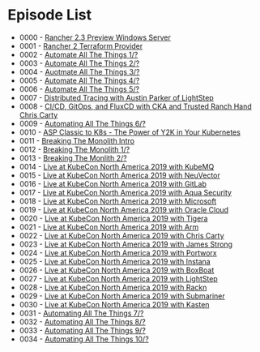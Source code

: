 # Episode List

- 0000 - [Rancher 2.3 Preview Windows Server](0000/README.md)
- 0001 - [Rancher 2 Terraform Provider](0001/README.md)
- 0002 - [Automate All The Things 1/?](0002/README.md)
- 0003 - [Automate All The Things 2/?](0003/README.md)
- 0004 - [Auotmate All The Things 3/?](0004/README.md)
- 0005 - [Automate All The Things 4/?](0005/README.md)
- 0006 - [Automate All The Things 5/?](0006/README.md)
- 0007 - [Distributed Tracing with Austin Parker of LightStep](0007/README.md)
- 0008 - [CI/CD, GitOps, and FluxCD with CKA and Trusted Ranch Hand Chris Carty](0008/README.md)
- 0009 - [Automating All The Things 6/?](0009/README.md)
- 0010 - [ASP Classic to K8s - The Power of Y2K in Your Kubernetes](0010/README.md)
- 0011 - [Breaking The Monolith Intro](0011/README.md)
- 0012 - [Breaking The Monolith 1/?](0012/README.md)
- 0013 - [Breaking The Monlith 2/?](0013/README.md)
- 0014 - [Live at KubeCon North America 2019 with KubeMQ](0014/README.md)
- 0015 - [Live at KubeCon North America 2019 with NeuVector](0015/README.md)
- 0016 - [Live at KubeCon North America 2019 with GitLab](0016/README.md)
- 0017 - [Live at KubeCon North America 2019 with Aqua Security](0017/README.md)
- 0018 - [Live at KubeCon North America 2019 with Microsoft](0018/README.md)
- 0019 - [Live at KubeCon North America 2019 with Oracle Cloud](0019/README.md)
- 0020 - [Live at KubeCon North America 2019 with Tigera](0020/README.md)
- 0021 - [Live at KubeCon North America 2019 with Arm](0021/README.md)
- 0022 - [Live at KubeCon North America 2019 with Chris Carty](0022/README.md)
- 0023 - [Live at KubeCon North America 2019 with James Strong](0023/README.md)
- 0024 - [Live at KubeCon North America 2019 with Portworx](0024/README.md)
- 0025 - [Live at KubeCon North America 2019 with Instana](0025/README.md)
- 0026 - [Live at KubeCon North America 2019 with BoxBoat](0026/README.md)
- 0027 - [Live at KubeCon North America 2019 with LightStep](0027/README.md)
- 0028 - [Live at KubeCon North America 2019 with Rackn](0028/README.md)
- 0029 - [Live at KubeCon North America 2019 with Submariner](0029/README.md)
- 0030 - [Live at KubeCon North America 2019 with Kasten](0030/README.md)
- 0031 - [Automating All The Things 7/?](0031/README.md)
- 0032 - [Automating All The Things 8/?](0032/README.md)
- 0033 - [Automating All The Things 9/?](0033/README.md)
- 0034 - [Automating All The Things 10/?](0034/README.md)